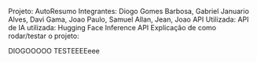 Projeto: AutoResumo
Integrantes: Diogo Gomes Barbosa, Gabriel Januario Alves, Davi Gama, Joao Paulo, Samuel Allan, Jean, Joao
API Utilizada:
API de IA utilizada: Hugging Face Inference API
Explicação de como rodar/testar o projeto: 


DIOGOOOOO TESTEEEEeee
